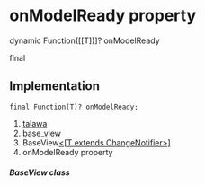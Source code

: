 
<div>

# onModelReady property

</div>


dynamic Function([[T])]? onModelReady


final




## Implementation

``` language-dart
final Function(T)? onModelReady;
```







1.  [talawa](../../index.md)
2.  [base_view](../../views_base_view/)
3.  BaseView[\<[T extends
    ChangeNotifier\>]](../../views_base_view/BaseView-class.md)
4.  onModelReady property

##### BaseView class







